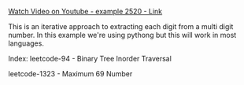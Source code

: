 [Watch Video on Youtube - example 2520 - Link](https://youtu.be/BeS_4efa7-U)

This is an iterative approach to extracting each digit from a multi digit number. In this example we're using pythong but this will work in most languages.

Index:
leetcode-94 - Binary Tree Inorder Traversal

leetcode-1323 - Maximum 69 Number




